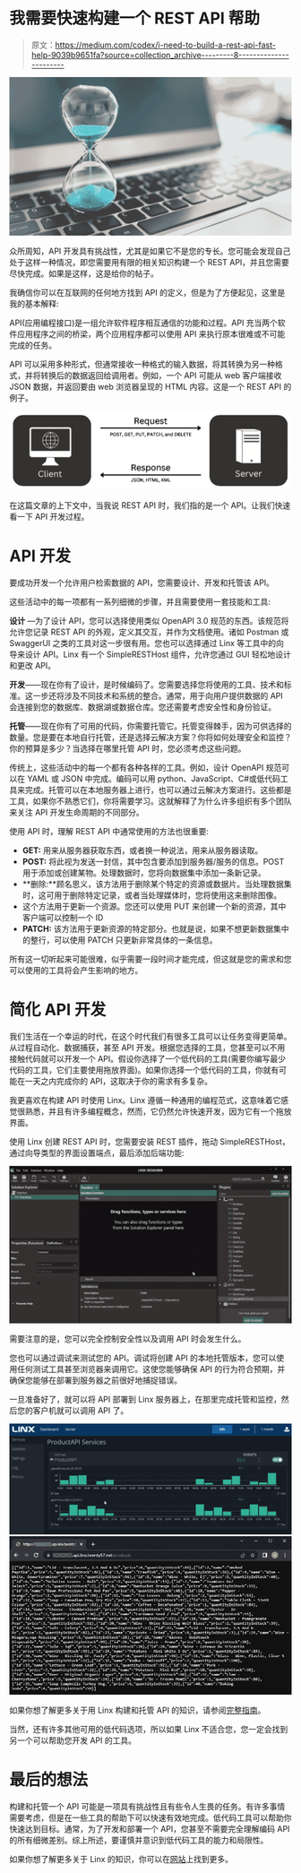 # 我需要快速构建一个 REST API 帮助

> 原文：<https://medium.com/codex/i-need-to-build-a-rest-api-fast-help-9039b9651fa?source=collection_archive---------8----------------------->

![](img/cddeb76653a61e8384062dc55f68ded5.png)

众所周知，API 开发具有挑战性，尤其是如果它不是您的专长。您可能会发现自己处于这样一种情况，即您需要用有限的相关知识构建一个 REST API，并且您需要尽快完成。如果是这样，这是给你的帖子。

我确信你可以在互联网的任何地方找到 API 的定义，但是为了方便起见，这里是我的基本解释:

API(应用编程接口)是一组允许软件程序相互通信的功能和过程。API 充当两个软件应用程序之间的桥梁，两个应用程序都可以使用 API 来执行原本很难或不可能完成的任务。

API 可以采用多种形式，但通常接收一种格式的输入数据，将其转换为另一种格式，并将转换后的数据返回给调用者。例如，一个 API 可能从 web 客户端接收 JSON 数据，并返回要由 web 浏览器呈现的 HTML 内容。这是一个 REST API 的例子。

![](img/9856ab686b0378b8aa93d2c27c3c0ed3.png)

在这篇文章的上下文中，当我说 REST API 时，我们指的是一个 API。让我们快速看一下 API 开发过程。

# API 开发

要成功开发一个允许用户检索数据的 API，您需要设计、开发和托管该 API。

这些活动中的每一项都有一系列细微的步骤，并且需要使用一套技能和工具:

**设计** —为了设计 API，您可以选择使用类似 OpenAPI 3.0 规范的东西。该规范将允许您记录 REST API 的外观，定义其交互，并作为文档使用。诸如 Postman 或 SwaggerUI 之类的工具对这一步很有用。您也可以选择通过 Linx 等工具中的向导来设计 API。Linx 有一个 SimpleRESTHost 组件，允许您通过 GUI 轻松地设计和更改 API。

**开发**——现在你有了设计，是时候编码了。您需要选择您将使用的工具、技术和标准。这一步还将涉及不同技术和系统的整合。通常，用于向用户提供数据的 API 会连接到您的数据库、数据湖或数据仓库。您还需要考虑安全性和身份验证。

**托管**——现在你有了可用的代码，你需要托管它。托管变得棘手，因为可供选择的数量。您是要在本地自行托管，还是选择云解决方案？你将如何处理安全和监控？你的预算是多少？当选择在哪里托管 API 时，您必须考虑这些问题。

传统上，这些活动中的每一个都有各种各样的工具。例如，设计 OpenAPI 规范可以在 YAML 或 JSON 中完成。编码可以用 python、JavaScript、C#或低代码工具来完成。托管可以在本地服务器上进行，也可以通过云解决方案进行。这些都是工具，如果你不熟悉它们，你将需要学习。这就解释了为什么许多组织有多个团队来关注 API 开发生命周期的不同部分。

使用 API 时，理解 REST API 中通常使用的方法也很重要:

*   **GET:** 用来从服务器获取东西，或者换一种说法，用来从服务器读取。
*   **POST:** 将此视为发送一封信，其中包含要添加到服务器/服务的信息。POST 用于添加或创建某物。处理数据时，您将向数据集中添加一条新记录。
*   **删除:**顾名思义，该方法用于删除某个特定的资源或数据片。当处理数据集时，这可用于删除特定记录，或者当处理媒体时，您将使用这来删除图像。
*   这个方法用于更新一个资源。您还可以使用 PUT 来创建一个新的资源，其中客户端可以控制一个 ID
*   **PATCH:** 该方法用于更新资源的特定部分。也就是说，如果不想更新数据集中的整行，可以使用 PATCH 只更新非常具体的一条信息。

所有这一切听起来可能很难，似乎需要一段时间才能完成，但这就是您的需求和您可以使用的工具将会产生影响的地方。

# 简化 API 开发

我们生活在一个幸运的时代，在这个时代我们有很多工具可以让任务变得更简单。从过程自动化、数据捕获，甚至 API 开发。根据您选择的工具，您甚至可以不用接触代码就可以开发一个 API。假设你选择了一个低代码的工具(需要你编写最少代码的工具，它们主要使用拖放界面)。如果你选择一个低代码的工具，你就有可能在一天之内完成你的 API，这取决于你的需求有多复杂。

我更喜欢在构建 API 时使用 Linx。Linx 遵循一种通用的编程范式，这意味着它感觉很熟悉，并且有许多编程概念，然而，它仍然允许快速开发，因为它有一个拖放界面。

使用 Linx 创建 REST API 时，您需要安装 REST 插件，拖动 SimpleRESTHost，通过向导类型的界面设置端点，最后添加后端功能:

![](img/32396dcef61010a4227e087325de35a9.png)

需要注意的是，您可以完全控制安全性以及调用 API 时会发生什么。

您也可以通过调试来测试您的 API。调试将创建 API 的本地托管版本，您可以使用任何测试工具甚至浏览器来调用它。这使您能够确保 API 的行为符合预期，并确保您能够在部署到服务器之前很好地捕捉错误。

一旦准备好了，就可以将 API 部署到 Linx 服务器上，在那里完成托管和监控，然后您的客户机就可以调用 API 了。

![](img/3ff7dfe3ae8755e0dbcd675371d50a13.png)![](img/94722e9594430d57a3847ddd8afae073.png)

如果你想了解更多关于用 Linx 构建和托管 API 的知识，请参阅[完整指南](https://linx.software/build-and-host-your-api/)。

当然，还有许多其他可用的低代码选项，所以如果 Linx 不适合您，您一定会找到另一个可以帮助您开发 API 的工具。

# 最后的想法

构建和托管一个 API 可能是一项具有挑战性且有些令人生畏的任务。有许多事情需要考虑，但是在一些工具的帮助下可以快速有效地完成。低代码工具可以帮助你快速达到目标。通常，为了开发和部署一个 API，您甚至不需要完全理解编码 API 的所有细微差别。综上所述，要谨慎并意识到低代码工具的能力和局限性。

如果你想了解更多关于 Linx 的知识，你可以在[网站](https://linx.software/build-and-deploy-api/)上找到更多。